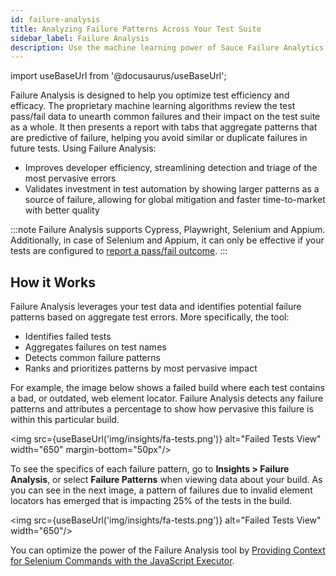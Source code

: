 ```yaml
---
id: failure-analysis
title: Analyzing Failure Patterns Across Your Test Suite
sidebar_label: Failure Analysis
description: Use the machine learning power of Sauce Failure Analytics to uncover errors and inefficiencies in your tests to improve your testing process.
---
```


import useBaseUrl from '@docusaurus/useBaseUrl';

Failure Analysis is designed to help you optimize test efficiency and efficacy. The proprietary machine learning algorithms review the test pass/fail data to unearth common failures and their impact on the test suite as a whole. It then presents a report with tabs that aggregate patterns that are predictive of failure, helping you avoid similar or duplicate failures in future tests. Using Failure Analysis:

- Improves developer efficiency, streamlining detection and triage of the most pervasive errors
- Validates investment in test automation by showing larger patterns as a source of failure, allowing for global mitigation and faster time-to-market with better quality

:::note
Failure Analysis supports Cypress, Playwright, Selenium and Appium. Additionally, in case of Selenium and Appium, it can only be effective if your tests are configured to [report a pass/fail outcome](/basics/test-config-annotation/test-annotation#setting-passfail).
:::

## How it Works

Failure Analysis leverages your test data and identifies potential failure patterns based on aggregate test errors. More specifically, the tool:

- Identifies failed tests
- Aggregates failures on test names
- Detects common failure patterns
- Ranks and prioritizes patterns by most pervasive impact

For example, the image below shows a failed build where each test contains a bad, or outdated, web element locator. Failure Analysis detects any failure patterns and attributes a percentage to show how pervasive this failure is within this particular build.

<img src={useBaseUrl('img/insights/fa-tests.png')} alt="Failed Tests View" width="650" margin-bottom="50px"/>

To see the specifics of each failure pattern, go to **Insights > Failure Analysis**, or select **Failure Patterns** when viewing data about your build. As you can see in the next image, a pattern of failures due to invalid element locators has emerged that is impacting 25% of the tests in the build.

<img src={useBaseUrl('img/insights/fa-tests.png')} alt="Failed Tests View" width="650"/>

<!--
Incorporate from FAQs

* Filter by build
* Rename Failure Patterns
* Results last 30 days
* No test exclusion
-->

You can optimize the power of the Failure Analysis tool by [Providing Context for Selenium Commands with the JavaScript Executor](/basics/test-config-annotation/test-annotation#selenium-javascript-executor).
